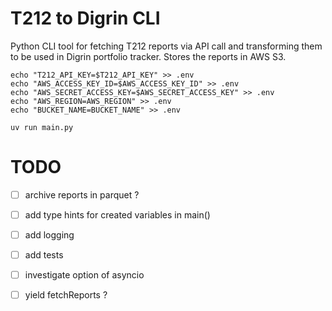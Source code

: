 # T212 to Digrin CLI
Python CLI tool for fetching T212 reports via API call and transforming them to be used in Digrin portfolio tracker. Stores the reports in AWS S3.

```
echo "T212_API_KEY=$T212_API_KEY" >> .env
echo "AWS_ACCESS_KEY_ID=$AWS_ACCESS_KEY_ID" >> .env
echo "AWS_SECRET_ACCESS_KEY=$AWS_SECRET_ACCESS_KEY" >> .env
echo "AWS_REGION=AWS_REGION" >> .env
echo "BUCKET_NAME=BUCKET_NAME" >> .env
```

```
uv run main.py
```

# TODO

- [ ] archive reports in parquet ?

- [ ] add type hints for created variables in main()

- [ ] add logging

- [ ] add tests

- [ ] investigate option of asyncio

- [ ] yield fetchReports ?
